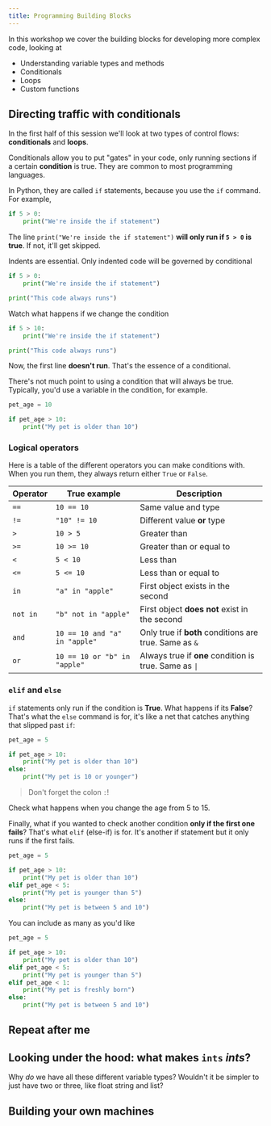 ```yaml
---
title: Programming Building Blocks
--- 
```


In this workshop we cover the building blocks for developing more complex code, looking at

* Understanding variable types and methods
* Conditionals
* Loops
* Custom functions

## Directing traffic with conditionals
In the first half of this session we'll look at two types of control flows: **conditionals** and **loops**.

Conditionals allow you to put "gates" in your code, only running sections if a certain **condition** is true. They are common to most programming languages.

In Python, they are called `if` statements, because you use the `if` command. For example,

```python
if 5 > 0:
    print("We're inside the if statement")
```

The line `print("We're inside the if statement")` **will only run if `5 > 0` is true**. If not, it'll get skipped.

Indents are essential. Only indented code will be governed by conditional

```python
if 5 > 0:
    print("We're inside the if statement")

print("This code always runs")
```

Watch what happens if we change the condition

```python
if 5 > 10:
    print("We're inside the if statement")

print("This code always runs")
```

Now, the first line **doesn't run**. That's the essence of a conditional.

There's not much point to using a condition that will always be true. Typically, you'd use a variable in the condition, for example.

```python
pet_age = 10

if pet_age > 10:
    print("My pet is older than 10")
```

### Logical operators

Here is a table of the different operators you can make conditions with. When you run them, they always return either `True` or `False`. 

| Operator | True example | Description |
| --- | --- | --- |
| `==` | `10 == 10` | Same value and type |
| `!=` | `"10" != 10` | Different value **or** type |
| `>` | `10 > 5` | Greater than |
| `>=` | `10 >= 10` | Greater than or equal to |
| `<` | `5 < 10` | Less than |
| `<=` | `5 <= 10` | Less than or equal to |
| `in` | `"a" in "apple"` | First object exists in the second
| `not in` | `"b" not in "apple"` | First object **does not** exist in the second |
| `and` | `10 == 10 and "a" in "apple"` | Only true if **both** conditions are true. Same as `&` |
| `or` | `10 == 10 or "b" in "apple"` | Always true if **one** condition is true. Same as `\|` |

### `elif` and `else`

`if` statements only run if the condition is **True**. What happens if its **False**? That's what the `else` command is for, it's like a net that catches anything that slipped past `if`:

```python
pet_age = 5

if pet_age > 10:
    print("My pet is older than 10")
else:
    print("My pet is 10 or younger")
```

> Don't forget the colon `:`!

Check what happens when you change the age from 5 to 15.

Finally, what if you wanted to check another condition **only if the first one fails**? That's what `elif` (else-if) is for. It's another if statement but it only runs if the first fails.

```python
pet_age = 5

if pet_age > 10:
    print("My pet is older than 10")
elif pet_age < 5:
    print("My pet is younger than 5")
else:
    print("My pet is between 5 and 10")
```

You can include as many as you'd like
```python
pet_age = 5

if pet_age > 10:
    print("My pet is older than 10")
elif pet_age < 5:
    print("My pet is younger than 5")
elif pet_age < 1:
    print("My pet is freshly born")
else:
    print("My pet is between 5 and 10")
```

## Repeat after me

## Looking under the hood: what makes `ints` *ints*?

Why *do* we have all these different variable types? Wouldn't it be simpler to just have two or three, like float string and list?



## Building your own machines